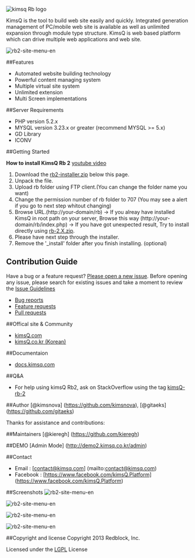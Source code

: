 ![kimsq Rb logo](http://kimsq.github.io/rb/images/logo-kimsqrb.png)

KimsQ is the tool to build web site easily and quickly.
Integrated generation management of PC/mobile web site is available as well as unlimited expansion through module type structure.
KimsQ is web based platform which can drive multiple web applications and web site.

![rb2-site-menu-en](http://kimsq.github.io/rb/images/rb2-site-emulator.png)

##Features
- Automated website building technology
- Powerful content managing system
- Multiple virtual site system
- Unlimited extension
- Multi Screen implementations

##Server Requirements
- PHP version 5.2.x 
- MYSQL version 3.23.x or greater (recommend MYSQL >= 5.x) 
- GD Library
- ICONV


##Getting Started

<strong>How to install KimsQ Rb 2</strong>     [youtube video](https://www.youtube.com/watch?v=poGIF_9txwA&index=1&list=PLdBu7CaUz_Xx8bnZxEpiYfTAlA3s8x4GK)

1. Download the <a href="https://github.com/kimsQ/rb/releases/download/v2.1.0-20150416/rb2-installer.zip">rb2-installer.zip</a> below this page.
2. Unpack the file.
3. Upload rb folder using FTP client.(You can change the folder name you want)
4. Change the permission number of rb folder to 707 (You may see a alert if you go to next step whitout changing)
5. Browse URL.(http://your-domain/rb)
   -> If you alreay have installed KimsQ in root path on your server, Browse this way (http://your-domain/rb/index.php)
   -> If you have got unexpected result, Try to install directly using <a href="https://github.com/kimsQ/rb/releases">rb-2.X.zip</a>.
6. Please have next step through the installer.
7. Remove the '_install' folder after you finish installing. (optional)

## Contribution Guide
Have a bug or a feature request? [Please open a new issue](https://github.com/kimsq/rb/issues). Before opening any issue, please search for existing issues 
and take a moment to review the [Issue Guidelines](https://github.com/necolas/issue-guidelines)

- [Bug reports](https://github.com/necolas/issue-guidelines/blob/master/CONTRIBUTING.md#bugs)
- [Feature requests](https://github.com/necolas/issue-guidelines/blob/master/CONTRIBUTING.md#features)
- [Pull requests](https://github.com/necolas/issue-guidelines/blob/master/CONTRIBUTING.md#pull-requests)


##Offical site & Community
- [kimsQ.com](http://kimsq.com)
- [kimsQ.co.kr (Korean)](http://kimsq.co.kr)

##Documentaion
- [docs.kimsq.com](http://docs.kimsq.com)

##Q&A
- For help using kimsQ Rb2, ask on StackOverflow using the tag [kimsQ-rb-2](http://stackoverflow.com/questions/tagged/kimsq-rb-2)

##Author
[@kimsnova] (https://github.com/kimsnova), [@gitaeks] (https://github.com/gitaeks)

Thanks for assistance and contributions:

##Maintainers
[@kieregh] (https://github.com/kieregh)

##DEMO 
[Admin Mode] (http://demo2.kimsq.co.kr/admin)

##Contact 
* Email :  [contact@kimsq.com] (mailto:contact@kimsq.com)
* Facebook : [https://www.facebook.com/kimsQ.Platform] (https://www.facebook.com/kimsQ.Platform)

##Screenshots
![rb2-site-menu-en](http://kimsq.github.io/rb/images/rb2-dashboard.png)

![rb2-site-menu-en](http://kimsq.github.io/rb/images/rb2-site.png)

![rb2-site-menu-en](http://kimsq.github.io/rb/images/rb2-site-menu-en.png)

![rb2-site-menu-en](http://kimsq.github.io/rb/images/rb2-site-menu.png)


##Copyright and license
Copyright 2013 Redblock, Inc.

Licensed under the [LGPL](http://opensource.org/licenses/LGPL-3.0) License


